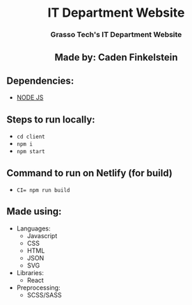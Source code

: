 <div align="left">
<h1 align="center">IT Department Website</h1>

<h3 align="center">Grasso Tech's IT Department Website</h3>
<h2 align="center">Made by: Caden Finkelstein</h2>

<h2>Dependencies:</h2>
<ul>
    <li>
        <a href="https://nodejs.org/en/">NODE JS</a>
    </li>
</ul>

<h2>Steps to run locally:</h2>
<ul>
    <li>
        <code>cd client</code>
    </li>
    <li>
        <code>npm i</code>
    </li>
    <li>
        <code>npm start</code>
    </li>
</ul>

<h2>Command to run on Netlify (for build)</h2>
<ul>
    <li>
        <code>CI= npm run build</code>
    </li>
</ul>

<h2>Made using:</h2>
    <ul>
        <li>
            Languages:
            <ul>
                <li>Javascript</li>
                <li>CSS</li>
                <li>HTML</li>
                <li>JSON</li>
                <li>SVG</li>
            </uL>
        </li>
        <li>
            Libraries:
            <ul>
                <li>React</li>
            </ul>
        </li>
        <li>
            Preprocessing:
            <ul>
                <li>SCSS/SASS</li>
            </ul>
        </li>
    </ul>
</div>